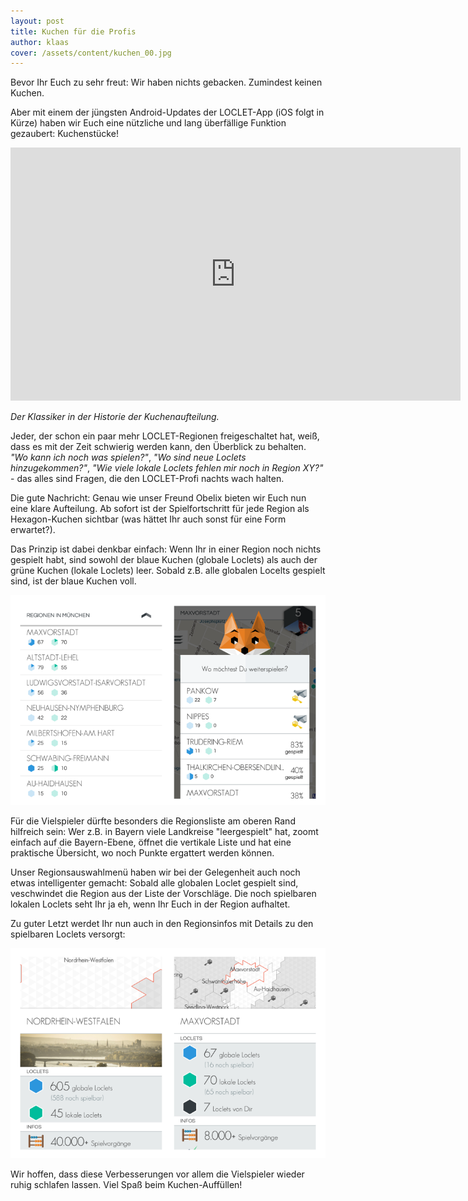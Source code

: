 ```yaml
---
layout: post
title: Kuchen für die Profis
author: klaas
cover: /assets/content/kuchen_00.jpg
---
```


Bevor Ihr Euch zu sehr freut: Wir haben nichts gebacken. Zumindest keinen Kuchen.

Aber mit einem der jüngsten Android-Updates der LOCLET-App (iOS folgt in Kürze) haben wir Euch eine nützliche und
lang überfällige Funktion gezaubert: Kuchenstücke!

<div class="text-center mt20">
    <iframe width="720" height="405" src="https://www.youtube.com/embed/Hm_BtcNd_20" style="margin: auto;" 
    frameborder="0" allowfullscreen></iframe>
    <p><i>Der Klassiker in der Historie der Kuchenaufteilung.</i></p>
</div>

Jeder, der schon ein paar mehr LOCLET-Regionen freigeschaltet hat, weiß, dass es mit der Zeit schwierig werden kann, den
Überblick zu behalten. *"Wo kann ich noch was spielen?"*, *"Wo sind neue Loclets hinzugekommen?"*, *"Wie viele lokale
Loclets fehlen mir noch in Region XY?"* - das alles sind Fragen, die den LOCLET-Profi nachts wach halten.

Die gute Nachricht: Genau wie unser Freund Obelix bieten wir Euch nun eine klare Aufteilung. Ab sofort ist der 
Spielfortschritt für jede Region als Hexagon-Kuchen sichtbar (was hättet Ihr auch sonst für eine Form erwartet?).

Das Prinzip ist dabei denkbar einfach: Wenn Ihr in einer Region noch nichts gespielt habt, sind sowohl der blaue 
Kuchen (globale Loclets) als auch der grüne Kuchen (lokale Loclets) leer. Sobald z.B. alle globalen Locelts gespielt 
sind, ist der blaue Kuchen voll.

![](/assets/content/kuchen_01.png)

Für die Vielspieler dürfte besonders die Regionsliste am oberen Rand hilfreich sein: Wer z.B. in Bayern viele 
Landkreise "leergespielt" hat, zoomt einfach auf die Bayern-Ebene, öffnet die vertikale Liste und hat eine praktische
Übersicht, wo noch Punkte ergattert werden können.

Unser Regionsauswahlmenü haben wir bei der Gelegenheit auch noch etwas intelligenter gemacht: Sobald alle globalen 
Loclet gespielt sind, veschwindet die Region aus der Liste der Vorschläge. Die noch spielbaren lokalen Loclets seht Ihr
ja eh, wenn Ihr Euch in der Region aufhaltet.

Zu guter Letzt werdet Ihr nun auch in den Regionsinfos mit Details zu den spielbaren Loclets versorgt:

![](/assets/content/kuchen_02.png)

Wir hoffen, dass diese Verbesserungen vor allem die Vielspieler wieder ruhig schlafen lassen. Viel Spaß beim 
Kuchen-Auffüllen!